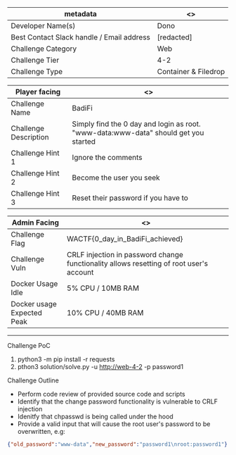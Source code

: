 | metadata | <> |
|--- | --- |
| Developer Name(s) | Dono |
| Best Contact Slack handle / Email address | [redacted] |
| Challenge Category | Web |
| Challenge Tier | 4-2 |
| Challenge Type | Container & Filedrop |

| Player facing | <> |
|--- | --- |
| Challenge Name | BadiFi |
| Challenge Description | Simply find the 0 day and login as root. "www-data:www-data" should get you started |
| Challenge Hint 1 | Ignore the comments |
| Challenge Hint 2 | Become the user you seek  |
| Challenge Hint 3 | Reset their password if you have to |

| Admin Facing | <> |
|--- | --- |
| Challenge Flag | WACTF{0_day_in_BadiFi_achieved} |
| Challenge Vuln | CRLF injection in password change functionality allows resetting of root user's account |
| Docker Usage Idle | 5% CPU / 10MB RAM |
| Docker usage Expected Peak | 10% CPU / 40MB RAM |
---

Challenge PoC

1. python3 -m pip install -r requests
2. pthon3 solution/solve.py -u <http://web-4-2> -p password1

Challenge Outline

* Perform code review of provided source code and scripts
* Identify that the change password functionality is vulnerable to CRLF injection
* Idenitfy that chpasswd is being called under the hood
* Provide a valid input that will cause the root user's password to be overwritten, e.g:

```json
{"old_password":"www-data","new_password":"password1\nroot:password1"}
```
